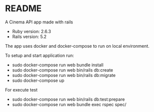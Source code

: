 # README

A Cinema API app made with rails

* Ruby version: 2.6.3
* Rails version: 5.2

The app uses docker and docker-compose to run on local environment.

To setup and start application run:
* sudo docker-compose run web bundle install
* sudo docker-compose run web bin/rails db:create
* sudo docker-compose run web bin/rails db:migrate
* sudo docker-compose up

For execute test
* sudo docker-compose run web bin/rails db:test:prepare
* sudo docker-compose run web bundle exec rspec spec/
